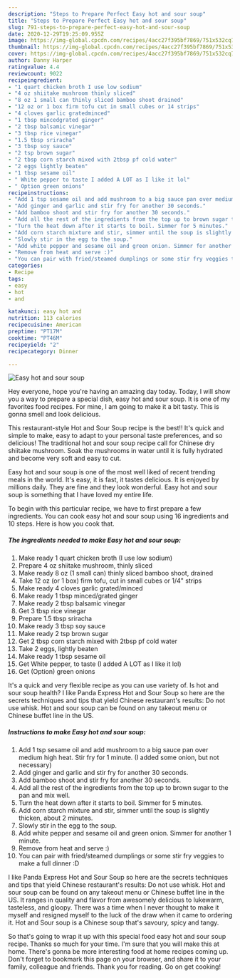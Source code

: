 ```yaml
---
description: "Steps to Prepare Perfect Easy hot and sour soup"
title: "Steps to Prepare Perfect Easy hot and sour soup"
slug: 791-steps-to-prepare-perfect-easy-hot-and-sour-soup
date: 2020-12-29T19:25:09.955Z
image: https://img-global.cpcdn.com/recipes/4acc27f395bf7869/751x532cq70/easy-hot-and-sour-soup-recipe-main-photo.jpg
thumbnail: https://img-global.cpcdn.com/recipes/4acc27f395bf7869/751x532cq70/easy-hot-and-sour-soup-recipe-main-photo.jpg
cover: https://img-global.cpcdn.com/recipes/4acc27f395bf7869/751x532cq70/easy-hot-and-sour-soup-recipe-main-photo.jpg
author: Danny Harper
ratingvalue: 4.4
reviewcount: 9022
recipeingredient:
- "1 quart chicken broth I use low sodium"
- "4 oz shiitake mushroom thinly sliced"
- "8 oz 1 small can thinly sliced bamboo shoot drained"
- "12 oz or 1 box firm tofu cut in small cubes or 14 strips"
- "4 cloves garlic gratedminced"
- "1 tbsp mincedgrated ginger"
- "2 tbsp balsamic vinegar"
- "3 tbsp rice vinegar"
- "1.5 tbsp sriracha"
- "3 tbsp soy sauce"
- "2 tsp brown sugar"
- "2 tbsp corn starch mixed with 2tbsp pf cold water"
- "2 eggs lightly beaten"
- "1 tbsp sesame oil"
- " White pepper to taste I added A LOT as I like it lol"
- " Option green onions"
recipeinstructions:
- "Add 1 tsp sesame oil and add mushroom to a big sauce pan over medium high heat. Stir fry for 1 minute. (I added some onion, but not necessary)"
- "Add ginger and garlic and stir fry for another 30 seconds."
- "Add bamboo shoot and stir fry for another 30 seconds."
- "Add all the rest of the ingredients from the top up to brown sugar to the pan and mix well."
- "Turn the heat down after it starts to boil. Simmer for 5 minutes."
- "Add corn starch mixture and stir, simmer until the soup is slightly thicken, about 2 minutes."
- "Slowly stir in the egg to the soup."
- "Add white pepper and sesame oil and green onion. Simmer for another 1 minute."
- "Remove from heat and serve :)"
- "You can pair with fried/steamed dumplings or some stir fry veggies to make a full dinner :D"
categories:
- Recipe
tags:
- easy
- hot
- and

katakunci: easy hot and 
nutrition: 113 calories
recipecuisine: American
preptime: "PT17M"
cooktime: "PT46M"
recipeyield: "2"
recipecategory: Dinner

---
```



![Easy hot and sour soup](https://img-global.cpcdn.com/recipes/4acc27f395bf7869/751x532cq70/easy-hot-and-sour-soup-recipe-main-photo.jpg)

Hey everyone, hope you're having an amazing day today. Today, I will show you a way to prepare a special dish, easy hot and sour soup. It is one of my favorites food recipes. For mine, I am going to make it a bit tasty. This is gonna smell and look delicious.

This restaurant-style Hot and Sour Soup recipe is the best!! It&#39;s quick and simple to make, easy to adapt to your personal taste preferences, and so delicious! The traditional hot and sour soup recipe call for Chinese dry shiitake mushroom. Soak the mushrooms in water until it is fully hydrated and become very soft and easy to cut.

Easy hot and sour soup is one of the most well liked of recent trending meals in the world. It's easy, it is fast, it tastes delicious. It is enjoyed by millions daily. They are fine and they look wonderful. Easy hot and sour soup is something that I have loved my entire life.


To begin with this particular recipe, we have to first prepare a few ingredients. You can cook easy hot and sour soup using 16 ingredients and 10 steps. Here is how you cook that.

<!--inarticleads1-->

##### The ingredients needed to make Easy hot and sour soup:

1. Make ready 1 quart chicken broth (I use low sodium)
1. Prepare 4 oz shiitake mushroom, thinly sliced
1. Make ready 8 oz (1 small can) thinly sliced bamboo shoot, drained
1. Take 12 oz (or 1 box) firm tofu, cut in small cubes or 1/4&#34; strips
1. Make ready 4 cloves garlic grated/minced
1. Make ready 1 tbsp minced/grated ginger
1. Make ready 2 tbsp balsamic vinegar
1. Get 3 tbsp rice vinegar
1. Prepare 1.5 tbsp sriracha
1. Make ready 3 tbsp soy sauce
1. Make ready 2 tsp brown sugar
1. Get 2 tbsp corn starch mixed with 2tbsp pf cold water
1. Take 2 eggs, lightly beaten
1. Make ready 1 tbsp sesame oil
1. Get  White pepper, to taste (I added A LOT as I like it lol)
1. Get  (Option) green onions


It&#39;s a quick and very flexible recipe as you can use variety of. Is hot and sour soup health? I like Panda Express Hot and Sour Soup so here are the secrets techniques and tips that yield Chinese restaurant&#39;s results: Do not use whisk. Hot and sour soup can be found on any takeout menu or Chinese buffet line in the US. 

<!--inarticleads2-->

##### Instructions to make Easy hot and sour soup:

1. Add 1 tsp sesame oil and add mushroom to a big sauce pan over medium high heat. Stir fry for 1 minute. (I added some onion, but not necessary)
1. Add ginger and garlic and stir fry for another 30 seconds.
1. Add bamboo shoot and stir fry for another 30 seconds.
1. Add all the rest of the ingredients from the top up to brown sugar to the pan and mix well.
1. Turn the heat down after it starts to boil. Simmer for 5 minutes.
1. Add corn starch mixture and stir, simmer until the soup is slightly thicken, about 2 minutes.
1. Slowly stir in the egg to the soup.
1. Add white pepper and sesame oil and green onion. Simmer for another 1 minute.
1. Remove from heat and serve :)
1. You can pair with fried/steamed dumplings or some stir fry veggies to make a full dinner :D


I like Panda Express Hot and Sour Soup so here are the secrets techniques and tips that yield Chinese restaurant&#39;s results: Do not use whisk. Hot and sour soup can be found on any takeout menu or Chinese buffet line in the US. It ranges in quality and flavor from awesomely delicious to lukewarm, tasteless, and gloopy. There was a time when I never thought to make it myself and resigned myself to the luck of the draw when it came to ordering it. Hot and Sour soup is a Chinese soup that&#39;s savoury, spicy and tangy. 

So that's going to wrap it up with this special food easy hot and sour soup recipe. Thanks so much for your time. I'm sure that you will make this at home. There's gonna be more interesting food at home recipes coming up. Don't forget to bookmark this page on your browser, and share it to your family, colleague and friends. Thank you for reading. Go on get cooking!
